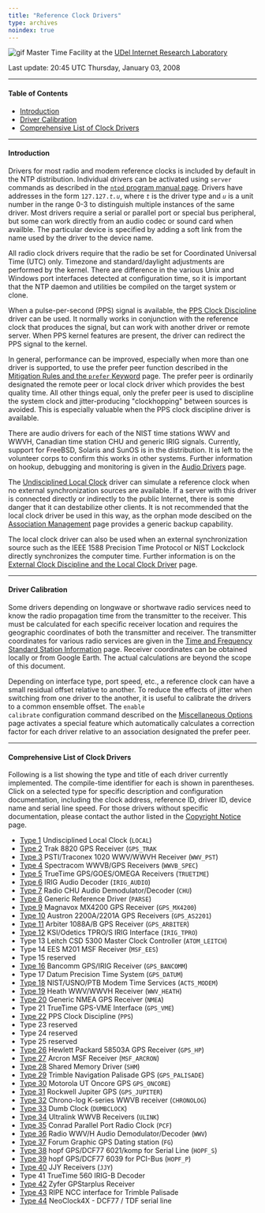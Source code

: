 ```yaml
---
title: "Reference Clock Drivers"
type: archives
noindex: true
---
```


![gif](/archives/pic/stack1a.jpg) Master Time Facility at the [UDel Internet Research Laboratory](/reflib/lab/)

Last update:  20:45 UTC Thursday, January 03, 2008

* * *

#### Table of Contents

*   [Introduction](/archives/4.2.6-series/refclock/#introduction)
*   [Driver Calibration](/archives/4.2.6-series/refclock/#driver-calibration)
*   [Comprehensive List of Clock Drivers](/archives/4.2.6-series/refclock/#comprehensive-list-of-clock-drivers)

* * *

#### Introduction

Drivers for most radio and modem reference clocks is included by default in the NTP distribution. Individual drivers can be activated using <code>server</code> commands as described in the [<code>ntpd</code> program manual page](/archives/4.2.6-series/ntpd/). Drivers have addresses in the form <code>127.127._t.u_</code>, where <code>_t_</code> is the driver type and <code>_u_</code> is a unit number in the range 0-3 to distinguish multiple instances of the same driver. Most drivers require a serial or parallel port or special bus peripheral, but some can work directly from an audio codec or sound card when availble. The particular device is specified by adding a soft link from the name used by the driver to the device name.

All radio clock drivers require that the radio be set for Coordinated Universal Time (UTC) only. Timezone and standard/daylight adjustments are performed by the kernel. There are difference in the various Unix and Windows port interfaces detected at configuration time, so it is important that the NTP daemon and utilities be compiled on the target system or clone.

When a pulse-per-second (PPS) signal is available, the [PPS Clock Discipline](/archives/drivers/driver22/) driver can be used. It normally works in conjunction with the reference clock that produces the signal, but can work with another driver or remote server. When PPS kernel features are present, the driver can redirect the PPS signal to the kernel.

In general, performance can be improved, especially when more than one driver is supported, to use the prefer peer function described in the [Mitigation Rules and the <code>prefer</code> Keyword](/archives/4.2.6-series/prefer/) page. The prefer peer is ordinarily designated the remote peer or local clock driver which provides the best quality time. All other things equal, only the prefer peer is used to discipline the system clock and jitter-producing "clockhopping" between sources is avoided. This is especially valuable when the PPS clock discipline driver is available.

There are audio drivers for each of the NIST time stations WWV and WWVH, Canadian time station CHU and generic IRIG signals. Currently, support for FreeBSD, Solaris and SunOS is in the distribution. It is left to the volunteer corps to confirm this works in other systems. Further information on hookup, debugging and monitoring is given in the [Audio Drivers](/archives/4.2.6-series/audio/) page.

The [Undisciplined Local Clock](/archives/drivers/driver1/) driver can simulate a reference clock when no external synchronization sources are available. If a server with this driver is connected directly or indirectly to the public Internet, there is some danger that it can destabilize other clients. It is not recommended that the local clock driver be used in this way, as the orphan mode descibed on the [Association Management](/archives/4.2.6-series/assoc/) page provides a generic backup capability.

The local clock driver can also be used when an external synchronization source such as the IEEE 1588 Precision Time Protocol or NIST Lockclock directly synchronizes the computer time. Further information is on the [External Clock Discipline and the Local Clock Driver](/archives/4.2.6-series/extern/) page.

* * *

#### Driver Calibration

Some drivers depending on longwave or shortwave radio services need to know the radio propagation time from the transmitter to the receiver. This must be calculated for each specific receiver location and requires the geographic coordinates of both the transmitter and receiver. The transmitter coordinates for various radio services are given in the [Time and Frequency Standard Station Information](/reflib/qth/) page. Receiver coordinates can be obtained locally or from Google Earth. The actual calculations are beyond the scope of this document.

Depending on interface type, port speed, etc., a reference clock can have a small residual offset relative to another. To reduce the effects of jitter when switching from one driver to the another, it is useful to calibrate the drivers to a common ensemble offset. The <code>enable calibrate</code> configuration command described on the [Miscellaneous Options](/archives/4.2.6-series/miscopt/) page activates a special feature which automatically calculates a correction factor for each driver relative to an association designated the prefer peer.

* * *

#### Comprehensive List of Clock Drivers

Following is a list showing the type and title of each driver currently implemented. The compile-time identifier for each is shown in parentheses. Click on a selected type for specific description and configuration documentation, including the clock address, reference ID, driver ID, device name and serial line speed. For those drivers without specific documentation, please contact the author listed in the [Copyright Notice](/archives/4.2.6-series/copyright/) page.

*   [Type 1](/archives/drivers/driver1/) Undisciplined Local Clock (<code>LOCAL</code>)
*   [Type 2](/archives/drivers/driver2/) Trak 8820 GPS Receiver (<code>GPS_TRAK</code>
*   [Type 3](/archives/drivers/driver3/) PSTI/Traconex 1020 WWV/WWVH Receiver (<code>WWV_PST</code>)
*   [Type 4](/archives/drivers/driver4/) Spectracom WWVB/GPS Receivers (<code>WWVB_SPEC</code>)
*   [Type 5](/archives/drivers/driver5/) TrueTime GPS/GOES/OMEGA Receivers (<code>TRUETIME</code>)
*   [Type 6](/archives/drivers/driver6/) IRIG Audio Decoder (<code>IRIG_AUDIO</code>)
*   [Type 7](/archives/drivers/driver7/) Radio CHU Audio Demodulator/Decoder (<code>CHU</code>)
*   [Type 8](/archives/drivers/driver8/) Generic Reference Driver (<code>PARSE</code>)
*   [Type 9](/archives/drivers/driver9/) Magnavox MX4200 GPS Receiver (<code>GPS_MX4200</code>)
*   [Type 10](/archives/drivers/driver10/) Austron 2200A/2201A GPS Receivers (<code>GPS_AS2201</code>)
*   [Type 11](/archives/drivers/driver11/) Arbiter 1088A/B GPS Receiver (<code>GPS_ARBITER</code>)
*   [Type 12](/archives/drivers/driver12/) KSI/Odetics TPRO/S IRIG Interface (<code>IRIG_TPRO</code>)
*   Type 13 Leitch CSD 5300 Master Clock Controller (<code>ATOM_LEITCH</code>)
*   Type 14 EES M201 MSF Receiver (<code>MSF_EES</code>)
*   Type 15 reserved
*   [Type 16](/archives/drivers/driver16/) Bancomm GPS/IRIG Receiver (<code>GPS_BANCOMM</code>)
*   Type 17 Datum Precision Time System (<code>GPS_DATUM</code>)
*   [Type 18](/archives/drivers/driver18/) NIST/USNO/PTB Modem Time Services (<code>ACTS_MODEM</code>)
*   [Type 19](/archives/drivers/driver19/) Heath WWV/WWVH Receiver (<code>WWV_HEATH</code>)
*   [Type 20](/archives/drivers/driver20/) Generic NMEA GPS Receiver (<code>NMEA</code>)
*   Type 21 TrueTime GPS-VME Interface (<code>GPS_VME</code>)
*   [Type 22](/archives/drivers/driver22/) PPS Clock Discipline (<code>PPS</code>)
*   Type 23 reserved
*   Type 24 reserved
*   Type 25 reserved
*   [Type 26](/archives/drivers/driver26/) Hewlett Packard 58503A GPS Receiver (<code>GPS_HP</code>)
*   [Type 27](/archives/drivers/driver27/) Arcron MSF Receiver (<code>MSF_ARCRON</code>)
*   [Type 28](/archives/drivers/driver28/) Shared Memory Driver (<code>SHM</code>)
*   [Type 29](/archives/drivers/driver29/) Trimble Navigation Palisade GPS (<code>GPS_PALISADE</code>)
*   [Type 30](/archives/drivers/driver30/) Motorola UT Oncore GPS <code>GPS_ONCORE</code>)
*   [Type 31](/archives/drivers/driver31/) Rockwell Jupiter GPS (<code>GPS_JUPITER</code>)
*   [Type 32](/archives/drivers/driver32/) Chrono-log K-series WWVB receiver (<code>CHRONOLOG</code>)
*   [Type 33](/archives/drivers/driver33/) Dumb Clock (<code>DUMBCLOCK</code>)
*   [Type 34](/archives/drivers/driver34/) Ultralink WWVB Receivers (<code>ULINK</code>)
*   [Type 35](/archives/drivers/driver35/) Conrad Parallel Port Radio Clock (<code>PCF</code>)
*   [Type 36](/archives/drivers/driver36/) Radio WWV/H Audio Demodulator/Decoder (<code>WWV</code>)
*   [Type 37](/archives/drivers/driver37/) Forum Graphic GPS Dating station (<code>FG</code>)
*   [Type 38](/archives/drivers/driver38/) hopf GPS/DCF77 6021/komp for Serial Line (<code>HOPF_S</code>)
*   [Type 39](/archives/drivers/driver39/) hopf GPS/DCF77 6039 for PCI-Bus (<code>HOPF_P</code>)
*   [Type 40](/archives/drivers/driver40/) JJY Receivers (<code>JJY</code>)
*   Type 41 TrueTime 560 IRIG-B Decoder
*   [Type 42](/archives/drivers/driver42/) Zyfer GPStarplus Receiver
*   [Type 43](/archives/drivers/driver43/) RIPE NCC interface for Trimble Palisade
*   [Type 44](/archives/drivers/driver44/) NeoClock4X - DCF77 / TDF serial line